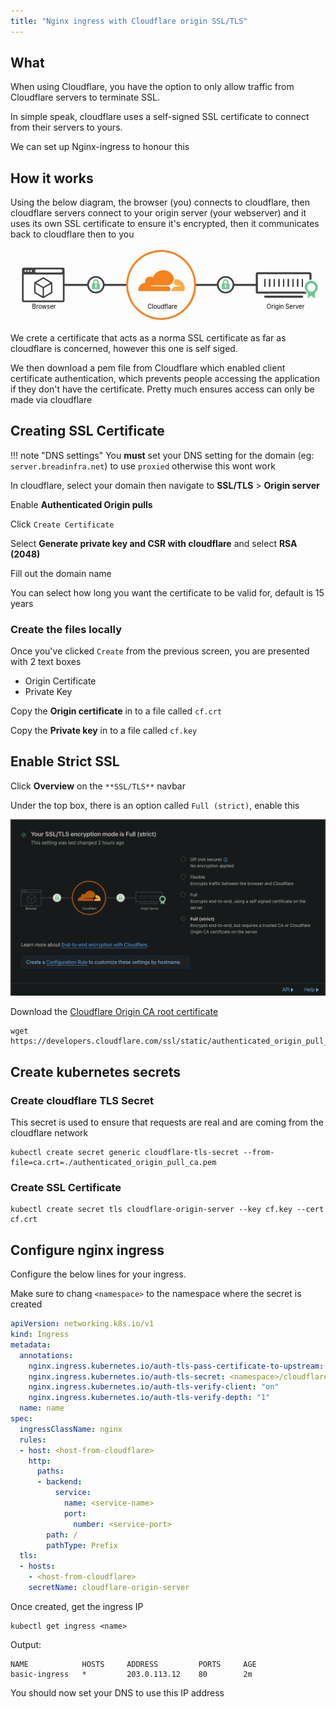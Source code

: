 ```yaml
---
title: "Nginx ingress with Cloudflare origin SSL/TLS"
---
```


## What

When using Cloudflare, you have the option to only allow traffic from Cloudflare servers to terminate SSL.

In simple speak, cloudflare uses a self-signed SSL certificate to connect from their servers to yours.

We can set up Nginx-ingress to honour this

## How it works

Using the below diagram, the browser (you) connects to cloudflare, then cloudflare servers connect to your origin server (your webserver)
and it uses its own SSL certificate to ensure it's encrypted, then it communicates back to cloudflare then to you

<svg width="500" height="117.6470588235294" viewBox="0 0 720 161.58" aria-hidd en="true"><path fill="#404242" d="M123.52 83.27h144.9v-4.66h-144.9" data-darkreader-inline-fill="" style="--darkreader-inline-fill: #313537;"></path><path d="M120.51 41h-90a4.13 4.13 0 00-4.07 4.08v71.47a4.13 4.13 0 004.07 4.07h90a4.13 4.13 0 004.07-4.07V45.11a4.13 4.13 0 00-4.07-4.11zm-60.6 4.13h55.86a3.6 3.6 0 110 7.19H59.91a3.6 3.6 0 010-7.19zm-12.6 1.47a2.17 2.17 0 11-2.17 2.16 2.17 2.17 0 012.17-2.16zm-6.4 0a2.17 2.17 0 11-2.17 2.16 2.16 2.16 0 012.17-2.16zm-6.41 0a2.17 2.17 0 11-2.16 2.16 2.17 2.17 0 012.16-2.16zm86.18 70l-.17.16h-90l-.17-.16V56.85h90.31z" fill="#404242" data-darkreader-inline-fill="" style="--darkreader-inline-fill: #313537;"></path><path d="M55.3 99.85l19.49 11.26a1.55 1.55 0 001.56 0l.19-.14 19.22-11.35a1.56 1.56 0 00.76-1.36l-.19-21.74a1.57 1.57 0 00-.11-.53 1.55 1.55 0 00-.71-1l-19-11.56a1.59 1.59 0 00-1.59 0L55.47 74.55a1.64 1.64 0 00-.35.29 1.54 1.54 0 00-.5 1.13l-.1 22.52a1.58 1.58 0 00.78 1.36zm38.09-2.47L77.13 107V88l16.1-8.87zM75.72 66.59l15.89 9.69-16 9L68 80.9l-8.58-5zm-18 12.07l8.65 4.93L74 88v19l-16.35-9.4z" fill="#404242" data-darkreader-inline-fill="" style="--darkreader-inline-fill: #313537;"></path><path d="M214.8 80.48a18.1 18.1 0 11-18.1-18.09 18.1 18.1 0 0118.1 18.09z" fill="#fff" data-darkreader-inline-fill="" style="--darkreader-inline-fill: #e8e6e3;"></path><path d="M214.8 80.48h-2a16.08 16.08 0 11-4.71-11.38 16.06 16.06 0 014.71 11.38h4a20.1 20.1 0 10-20.1 20.1 20.09 20.09 0 0020.1-20.1z" fill="#404242" data-darkreader-inline-fill="" style="--darkreader-inline-fill: #bfb9b1;"></path><path d="M188.62 90.73h16.12a1.07 1.07 0 001.11-1.12v-11a1.07 1.07 0 00-1.11-1.12h-1.59v-3.16a6.43 6.43 0 00-12.86 0v3.17h-1.58a1.08 1.08 0 00-1.12 1.12v11c-.19.55.41 1.11 1.03 1.11zm9.41-4.1a.6.6 0 01-.56.74h-1.68a.6.6 0 01-.56-.74l.56-2a1.8 1.8 0 01-1-1.77 2 2 0 113.91 0 2.2 2.2 0 01-1 1.77zm-4.66-12.3a3.26 3.26 0 116.52 0v3.17h-6.43z" fill="#79c698" data-darkreader-inline-fill="" style="--darkreader-inline-fill: #7dc89b;"></path><text transform="translate(49.83 135.89)" font-size="14" font-family="SFProDisplay-Regular,SF Pro Display,-apple-system, system-ui, BlinkMacSystemFont,Segoe UI, Roboto, Oxygen, Ubuntu, Helvetica Neue,  Arial, sans-serif">Browser</text><g><path fill="#404242" d="M424.94 83.27h144.89v-4.66H424.94" data-darkreader-inline-fill="" style="--darkreader-inline-fill: #313537;"></path><path d="M693.24 54.15a4.29 4.29 0 00-2.24-2.33 4.17 4.17 0 00-1.63-.33h-120a4.13 4.13 0 00-1.63.33 4.19 4.19 0 00-1.37.94 4.2 4.2 0 00-1.21 3v41a4.22 4.22 0 004.21 4.22h120a4.2 4.2 0 004.2-4.22v-41a4.31 4.31 0 00-.33-1.61zm-4.52 42.11H569.9v-40h118.82z" fill="#404242" data-darkreader-inline-fill="" style="--darkreader-inline-fill: #313537;"></path><path d="M671.06 68.56a1.43 1.43 0 011.44-1.44 1.43 1.43 0 011 .42 1.46 1.46 0 01.43 1V84a1.48 1.48 0 01-.43 1 1.43 1.43 0 01-1 .42 1.45 1.45 0 01-1-.42 1.47 1.47 0 01-.42-1zm-10.87 0a1.43 1.43 0 011.44-1.44 1.47 1.47 0 011 .42 1.45 1.45 0 01.42 1V84a1.43 1.43 0 01-1.45 1.45 1.45 1.45 0 01-1-.42 1.47 1.47 0 01-.42-1zm-10.78 0a1.46 1.46 0 01.43-1 1.43 1.43 0 011-.42 1.43 1.43 0 011.44 1.44V84a1.47 1.47 0 01-.42 1 1.45 1.45 0 01-1 .42 1.43 1.43 0 01-1-.42 1.48 1.48 0 01-.43-1zm-10.77 0a1.43 1.43 0 011.44-1.44 1.47 1.47 0 011 .42 1.45 1.45 0 01.42 1V84a1.43 1.43 0 01-1.45 1.45 1.45 1.45 0 01-1-.42 1.47 1.47 0 01-.42-1zm-10.78 0a1.45 1.45 0 112.89 0V84a1.47 1.47 0 01-.42 1 1.45 1.45 0 01-2 0 1.48 1.48 0 01-.43-1zm-10.77 0a1.43 1.43 0 011.44-1.44 1.47 1.47 0 011 .42 1.45 1.45 0 01.42 1V84a1.43 1.43 0 01-1.45 1.45 1.45 1.45 0 01-1-.42 1.47 1.47 0 01-.42-1zm-10.78 0a1.45 1.45 0 112.89 0V84a1.47 1.47 0 01-.42 1 1.45 1.45 0 01-2 0 1.48 1.48 0 01-.43-1zm-10.77 0a1.45 1.45 0 112.89 0V84a1.47 1.47 0 01-.42 1 1.46 1.46 0 01-2 0 1.47 1.47 0 01-.42-1zm-10.8 0a1.45 1.45 0 012.9 0V84a1.48 1.48 0 01-.43 1 1.45 1.45 0 01-2 0 1.48 1.48 0 01-.43-1z" fill="#404242" data-darkreader-inline-fill="" style="--darkreader-inline-fill: #313537;"></path><path d="M629.31 85.43a1.45 1.45 0 001-.42 1.47 1.47 0 00.42-1V68.56a1.45 1.45 0 00-2.89 0V84a1.48 1.48 0 00.43 1 1.45 1.45 0 001.04.43zM640.08 85.43a1.43 1.43 0 001.45-1.43V68.56a1.45 1.45 0 00-.42-1 1.47 1.47 0 00-1-.42 1.43 1.43 0 00-1.44 1.44V84a1.47 1.47 0 00.42 1 1.45 1.45 0 00.99.43zM650.86 85.43a1.45 1.45 0 001-.42 1.47 1.47 0 00.42-1V68.56a1.43 1.43 0 00-1.44-1.44 1.43 1.43 0 00-1 .42 1.46 1.46 0 00-.43 1V84a1.48 1.48 0 00.43 1 1.43 1.43 0 001.02.43zM661.63 85.43a1.43 1.43 0 001.45-1.43V68.56a1.45 1.45 0 00-.42-1 1.47 1.47 0 00-1-.42 1.43 1.43 0 00-1.44 1.44V84a1.47 1.47 0 00.42 1 1.45 1.45 0 00.99.43zM586.19 85.43a1.45 1.45 0 001-.42 1.48 1.48 0 00.43-1V68.56a1.45 1.45 0 00-2.9 0V84a1.48 1.48 0 00.43 1 1.45 1.45 0 001.04.43zM597 85.43a1.45 1.45 0 001-.42 1.47 1.47 0 00.42-1V68.56a1.45 1.45 0 10-2.89 0V84a1.47 1.47 0 00.42 1 1.45 1.45 0 001.05.43zM607.76 85.43a1.45 1.45 0 001-.42 1.47 1.47 0 00.42-1V68.56a1.45 1.45 0 00-2.89 0V84a1.48 1.48 0 00.43 1 1.45 1.45 0 001.04.43zM618.53 85.43A1.43 1.43 0 00620 84V68.56a1.45 1.45 0 00-.42-1 1.47 1.47 0 00-1-.42 1.43 1.43 0 00-1.44 1.44V84a1.47 1.47 0 00.42 1 1.45 1.45 0 00.97.43zM672.5 85.43a1.43 1.43 0 001-.42 1.48 1.48 0 00.43-1V68.56a1.46 1.46 0 00-.43-1 1.43 1.43 0 00-1-.42 1.43 1.43 0 00-1.44 1.44V84a1.47 1.47 0 00.42 1 1.45 1.45 0 001.02.43zM674 106.93a2.63 2.63 0 00-.54-.84 2.53 2.53 0 00-.79-.56 2.36 2.36 0 00-.95-.18H586.9a2.36 2.36 0 00-1.7.74 2.6 2.6 0 000 3.57 2.32 2.32 0 001.7.74h84.81a2.29 2.29 0 00.93-.17 2.64 2.64 0 00.79-.54 2.32 2.32 0 00.53-.81 2.43 2.43 0 00.2-1 2.55 2.55 0 00-.16-.95z" fill="#404242" data-darkreader-inline-fill="" style="--darkreader-inline-fill: #313537;"></path><text transform="translate(590 135.89)" font-size="14" font-family="SFProDisplay-Regular,SF Pro Display,-apple-system, system-ui, BlinkMacSystemFont,Segoe UI, Roboto, Oxygen, Ubuntu, Helvetica Neue,  Arial, sans-serif">Origin Server</text><path d="M513.8 80.48a18.1 18.1 0 11-18.1-18.09 18.1 18.1 0 0118.1 18.09z" fill="#fff" data-darkreader-inline-fill="" style="--darkreader-inline-fill: #e8e6e3;"></path><path d="M513.8 80.48h-2a16.08 16.08 0 11-4.71-11.38 16.06 16.06 0 014.71 11.38h4a20.1 20.1 0 10-20.1 20.1 20.09 20.09 0 0020.1-20.1z" fill="#404242" data-darkreader-inline-fill="" style="--darkreader-inline-fill: #bfb9b1;"></path><path d="M487.62 90.73h16.12a1.07 1.07 0 001.11-1.12v-11a1.07 1.07 0 00-1.11-1.12h-1.59v-3.16a6.43 6.43 0 00-12.86 0v3.17h-1.58a1.08 1.08 0 00-1.12 1.12v11c-.19.55.41 1.11 1.03 1.11zm9.41-4.1a.6.6 0 01-.56.74h-1.68a.6.6 0 01-.56-.74l.56-2a1.8 1.8 0 01-1-1.77 2 2 0 113.91 0 2.2 2.2 0 01-1 1.77zm-4.66-12.3a3.26 3.26 0 116.52 0v3.17h-6.43z" fill="#79c698" data-darkreader-inline-fill="" style="--darkreader-inline-fill: #7dc89b;"></path><path d="M706.69 75.7a17.61 17.61 0 00-2.63-2.76 17.55 17.55 0 00-11.06-4 17.28 17.28 0 00-14.62 26.52 18 18 0 002 2.64 17.8 17.8 0 002.58 2.24v15.4l9.74-7.64 10.3 8.55v-16.32a17.23 17.23 0 003.68-24.63z" fill="#fff" data-darkreader-inline-fill="" style="--darkreader-inline-fill: #181a1b;"></path><path d="M702.62 74.76a15 15 0 00-22.34 19.58 15.26 15.26 0 001.78 2.29 15.5 15.5 0 002.24 2l.52.37v12.58l8-6.23 8.4 7V99l.52-.37a15 15 0 003.21-21.43l1-.76-1 .76a14.9 14.9 0 00-2.33-2.44zM702 88.9a9.61 9.61 0 01-2.77 4.57 9.43 9.43 0 01-12.21.57 9.56 9.56 0 01-3.74-7.55A9.53 9.53 0 01702 84.06a9.77 9.77 0 01.32 2.44 9.58 9.58 0 01-.32 2.4z" fill="#71c492" data-darkreader-inline-fill="" style="--darkreader-inline-fill: #78c797;"></path></g><g><path d="M425.26 80.84h-2.21a76.07 76.07 0 11-22.28-53.77 75.79 75.79 0 0122.28 53.77h4.42a80.47 80.47 0 10-23.57 56.9 80.24 80.24 0 0023.57-56.9z" fill="#f5821f" data-darkreader-inline-fill="" style="--darkreader-inline-fill: #b75908;"></path><path d="M368.05 92.57a6.63 6.63 0 00-.69-5.85 5.92 5.92 0 00-4.72-2.32l-38.51-.5a.69.69 0 01-.59-.31.86.86 0 01-.1-.69 1.05 1.05 0 01.91-.69l38.85-.5c4.6-.22 9.61-3.94 11.36-8.51l2.22-5.79a1.21 1.21 0 00.06-.75 25.29 25.29 0 00-48.64-2.59A11.37 11.37 0 00310.05 72a12.21 12.21 0 00.28 4 16.16 16.16 0 00-15.7 16.17 18.68 18.68 0 00.16 2.35.76.76 0 00.75.65h71.07a1 1 0 00.91-.69z" fill="#f5821f" data-darkreader-inline-fill="" style="--darkreader-inline-fill: #b75908;"></path><path d="M380.32 67.82h-1.07a.63.63 0 00-.56.44l-1.5 5.22a6.63 6.63 0 00.69 5.85 5.92 5.92 0 004.72 2.32l8.2.5a.69.69 0 01.59.31.84.84 0 01.09.69 1 1 0 01-.9.69l-8.54.5c-4.63.22-9.61 3.94-11.36 8.51l-.63 1.59a.46.46 0 00.44.63h29.35a.78.78 0 00.75-.56 21.49 21.49 0 00.78-5.7 21.08 21.08 0 00-21.05-20.99z" fill="#fbae40" data-darkreader-inline-fill="" style="--darkreader-inline-fill: #fbb147;"></path><text transform="translate(315.73 135.45)" font-size="14" font-family="SFProDisplay-Regular,SF Pro Display,-apple-system, system-ui, BlinkMacSystemFont,Segoe UI, Roboto, Oxygen, Ubuntu, Helvetica Neue,  Arial, sans-serif">Cloudflare</text></g></svg>

We crete a certificate that acts as a norma SSL certificate as far as cloudflare is concerned, however this one is self siged.

We then download a pem file from Cloudflare which enabled client certificate authentication, which prevents people accessing the application
if they don't have the certificate. Pretty much ensures access can only be made via cloudflare

## Creating SSL Certificate

!!! note "DNS settings"
    You **must** set your DNS setting for the domain (eg: `server.breadinfra.net`) to use `proxied` otherwise this wont work

In cloudflare, select your domain then navigate to **SSL/TLS** > **Origin server**

Enable **Authenticated Origin pulls**

Click `Create Certificate`

Select **Generate private key and CSR with cloudflare** and select **RSA (2048)**

Fill out the domain name

You can select how long you want the certificate to be valid for, default is 15 years

### Create the files locally

Once you've clicked `Create` from the previous screen, you are presented with 2 text boxes

* Origin Certificate
* Private Key

Copy the **Origin certificate** in to a file called `cf.crt`

Copy the **Private key** in to a file called `cf.key`

## Enable Strict SSL

Click **Overview** on the `**SSL/TLS**` navbar

Under the top box, there is an option called `Full (strict)`, enable this

![](../../assets/cf_strict-ssl.png)


Download the [Cloudflare Origin CA root certificate](https://developers.cloudflare.com/ssl/origin-configuration/origin-ca/#cloudflare-origin-ca-root-certificate)

```shell
wget https://developers.cloudflare.com/ssl/static/authenticated_origin_pull_ca.pem
```

## Create kubernetes secrets

### Create cloudflare TLS Secret

This secret is used to ensure that requests are real and are coming from the cloudflare network

```shell
kubectl create secret generic cloudflare-tls-secret --from-file=ca.crt=./authenticated_origin_pull_ca.pem
```

### Create SSL Certificate

```shell
kubectl create secret tls cloudflare-origin-server --key cf.key --cert cf.crt
```

## Configure nginx ingress

Configure the below lines for your ingress.

Make sure to chang `<namespace>` to the namespace where the secret is created
``` yaml hl_lines="5-8 26"
apiVersion: networking.k8s.io/v1
kind: Ingress
metadata:
  annotations:
    nginx.ingress.kubernetes.io/auth-tls-pass-certificate-to-upstream: "true"
    nginx.ingress.kubernetes.io/auth-tls-secret: <namespace>/cloudflare-tls-secret
    nginx.ingress.kubernetes.io/auth-tls-verify-client: "on"
    nginx.ingress.kubernetes.io/auth-tls-verify-depth: "1"
  name: name
spec:
  ingressClassName: nginx
  rules:
  - host: <host-from-cloudflare>
    http:
      paths:
      - backend:
          service:
            name: <service-name>
            port:
              number: <service-port>
        path: /
        pathType: Prefix
  tls:
  - hosts:
    - <host-from-cloudflare>
    secretName: cloudflare-origin-server
```

Once created, get the ingress IP

```shell
kubectl get ingress <name>
```

Output:

```shell
NAME            HOSTS     ADDRESS         PORTS     AGE
basic-ingress   *         203.0.113.12    80        2m
```

You should now set your DNS to use this IP address

